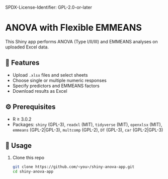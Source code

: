 SPDX-License-Identifier: GPL-2.0-or-later

# ANOVA with Flexible EMMEANS

This Shiny app performs ANOVA (Type I/II/III) and EMMEANS analyses on uploaded Excel data.

## 🎯 Features
- Upload `.xlsx` files and select sheets  
- Choose single or multiple numeric responses  
- Specify predictors and EMMEANS factors  
- Download results as Excel

## ⚙️ Prerequisites
- R ≥ 3.0.2  
- Packages: `shiny` (GPL-3), `readxl` (MIT), `tidyverse` (MIT), `openxlsx` (MIT),  
  `emmeans` (GPL-2|GPL-3), `multcomp` (GPL-2), `DT` (GPL-3), `car` (GPL-2|GPL-3)

## 🚀 Usage
1. Clone this repo  
   ```bash
   git clone https://github.com/<you>/shiny-anova-app.git
   cd shiny-anova-app

